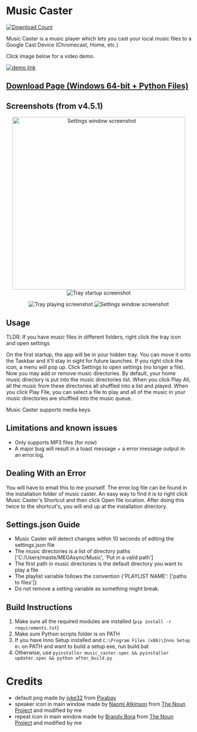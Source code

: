 # Music Caster
[![Download Count](https://img.shields.io/github/downloads/elibroftw/music-caster/total?color=blue&label=Downloads&style=for-the-badge)](https://github.com/elibroftw/music-caster/releases)

Music Caster is a music player which lets you cast your local music files to a Google Cast Device (Chromecast, Home, etc.)

Click image below for a video demo.

[![demo link](https://i3.ytimg.com/vi/y0fWPyhNSB0/maxresdefault.jpg)](https://www.youtube.com/watch?v=y0fWPyhNSB0)


## [Download Page (Windows 64-bit + Python Files)](https://github.com/elibroftw/music-caster/releases)

## Screenshots (from v4.5.1)
<p align="center">
  <img width=470px src="https://github.com/elibroftw/music-caster/blob/master/resources/Settings%20Screenshot.jpg?raw=true" alt="Settings window screenshot">
  <img src="https://github.com/elibroftw/music-caster/blob/master/resources/Tray%20Startup.png?raw=true" alt="Tray startup screenshot">
</p>
<p align="center">
  <img src="https://github.com/elibroftw/music-caster/blob/master/resources/Tray%20Playing.png?raw=true" alt="Tray playing screenshot">
  <img src="https://github.com/elibroftw/music-caster/blob/master/resources/Tray%20Paused.png?raw=true" alt="Settings window screenshot">
</p>

## Usage
TLDR: If you have music files in different folders, right click the tray icon and open settings

On the first startup, the app will be in your hidden tray. You can move it onto the Taskbar and it'll stay in sight for future launches.
If you right click the icon, a menu will pop up. Click Settings to open settings (no longer a file).
Now you may add or remove music directories. By default, your home music directory is put into the music directories list.
When you click Play All, all the music from these directories all shuffled into a list and played.
When you click Play File, you can select a file to play and all of the music in your music directories are shuffled into the music queue.

Music Caster supports media keys.

## Limitations and known issues
- Only supports MP3 files (for now)
- A major bug will result in a toast message + a error message output in an error.log.

## Dealing With an Error
You will have to email this to me yourself.
The error.log file can be found in the installation folder of music caster.
An easy way to find it is to right click Music Caster's Shortcut and then click Open file location.
After doing this twice to the shortcut's, you will end up at the installation directory.

## Settings.json Guide
- Music Caster will detect changes within 10 seconds of editing the settings.json file
- The music directories is a list of directory paths ['C:/Users/maste/MEGAsync/Music', 'Put in a valid path']
- The first path in music directories is the default directory you want to play a file
- The playlist variable follows the convention {'PLAYLIST NAME': ['paths to files']}
- Do not remove a setting variable as something might break.

## Build Instructions
1. Make sure all the required modules are installed (`pip install -r requirements.txt`)
2. Make sure Python scripts folder is on PATH
3. If you have Inno Setup installed and `C:\Program Files (x86)\Inno Setup 6\` on PATH and want to build a setup.exe, run build.bat
4. Otherwise, use `pyinstaller music_caster.spec && pyinstaller updater.spec && python after_build.py`

# Credits
- default.png made by [ivke32](https://pixabay.com/users/ivke32-2526695/?utm_source=link-attribution&amp;utm_medium=referral&amp;utm_campaign=image&amp;utm_content=1413583) from [Pixabay](https://pixabay.com/?utm_source=link-attribution&amp;utm_medium=referral&amp;utm_campaign=image&amp;utm_content=1413583)
- speaker icon in main window made by [Naomi Atkinson](https://thenounproject.com/naomiatkinson/) from [The Noun Project](https://thenounproject.com/term/speaker/5609/) and modified by me
- repeat icon in main window made by [Brandy Bora](https://thenounproject.com/brandy.bora) from [The Noun Project](https://thenounproject.com/search/?q=repeat&i=1555394) and modified by me